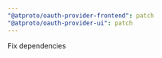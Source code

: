 ```yaml
---
"@atproto/oauth-provider-frontend": patch
"@atproto/oauth-provider-ui": patch
---
```


Fix dependencies
